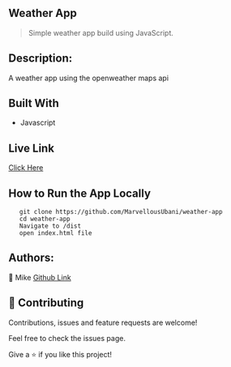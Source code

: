 ## Weather App
> Simple weather app build using JavaScript.

## Description:
A weather app using the openweather maps api

## Built With

- Javascript

## Live Link
[Click Here](https://rawcdn.githack.com/MarvellousUbani/weather-app/3dbe1bfa546013bda088b211c61b357c3e6f8964/dist/index.html)

## How to Run the App Locally
```
   git clone https://github.com/MarvellousUbani/weather-app
   cd weather-app
   Navigate to /dist 
   open index.html file

```


## Authors:
👤 Mike
[Github  Link](https://github.com/MarvellousUbani)

## 🤝 Contributing
Contributions, issues and feature requests are welcome!

Feel free to check the issues page.


Give a ⭐️ if you like this project!
